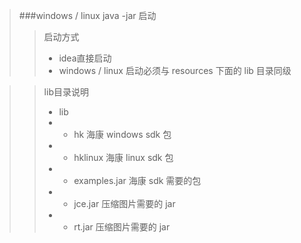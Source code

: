 >###windows / linux java -jar 启动
>>启动方式
>> - idea直接启动
>> - windows / linux 启动必须与 resources 下面的 lib 目录同级

>
>>lib目录说明
>> - lib
>> - - hk 海康 windows sdk 包
>> - - hklinux 海康 linux sdk 包
>> - - examples.jar 海康 sdk 需要的包
>> - - jce.jar 压缩图片需要的 jar
>> - - rt.jar  压缩图片需要的 jar